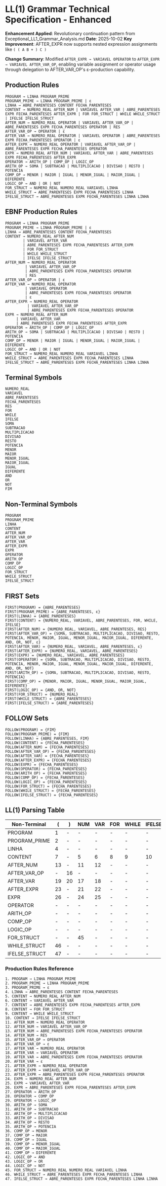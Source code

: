 # LL(1) Grammar Technical Specification - Enhanced

**Enhancement Applied**: Revolutionary continuation pattern from Exceptional_LL1_Grammar_Analysis.md
**Date**: 2025-10-02
**Key Improvement**: AFTER_EXPR now supports nested expression assignments like `( ( A B + ) C )`

**Change Summary**: Modified `AFTER_EXPR → VARIAVEL OPERATOR` to `AFTER_EXPR → VARIAVEL AFTER_VAR_OP`, enabling variable assignment or operator usage through delegation to AFTER_VAR_OP's ε-production capability.

## Production Rules

```
PROGRAM → LINHA PROGRAM_PRIME
PROGRAM_PRIME → LINHA PROGRAM_PRIME | ε
LINHA → ABRE_PARENTESES CONTENT FECHA_PARENTESES
CONTENT → NUMERO_REAL AFTER_NUM | VARIAVEL AFTER_VAR | ABRE_PARENTESES EXPR FECHA_PARENTESES AFTER_EXPR | FOR FOR_STRUCT | WHILE WHILE_STRUCT | IFELSE IFELSE_STRUCT
AFTER_NUM → NUMERO_REAL OPERATOR | VARIAVEL AFTER_VAR_OP | ABRE_PARENTESES EXPR FECHA_PARENTESES OPERATOR | RES
AFTER_VAR_OP → OPERATOR | ε
AFTER_VAR → NUMERO_REAL OPERATOR | VARIAVEL OPERATOR | ABRE_PARENTESES EXPR FECHA_PARENTESES OPERATOR | ε
AFTER_EXPR → NUMERO_REAL OPERATOR | VARIAVEL AFTER_VAR_OP | ABRE_PARENTESES EXPR FECHA_PARENTESES OPERATOR
EXPR → NUMERO_REAL AFTER_NUM | VARIAVEL AFTER_VAR | ABRE_PARENTESES EXPR FECHA_PARENTESES AFTER_EXPR
OPERATOR → ARITH_OP | COMP_OP | LOGIC_OP
ARITH_OP → SOMA | SUBTRACAO | MULTIPLICACAO | DIVISAO | RESTO | POTENCIA
COMP_OP → MENOR | MAIOR | IGUAL | MENOR_IGUAL | MAIOR_IGUAL | DIFERENTE
LOGIC_OP → AND | OR | NOT
FOR_STRUCT → NUMERO_REAL NUMERO_REAL VARIAVEL LINHA
WHILE_STRUCT → ABRE_PARENTESES EXPR FECHA_PARENTESES LINHA
IFELSE_STRUCT → ABRE_PARENTESES EXPR FECHA_PARENTESES LINHA LINHA
```

## EBNF Production Rules

```ebnf
PROGRAM → LINHA PROGRAM_PRIME
PROGRAM_PRIME → LINHA PROGRAM_PRIME | ε
LINHA → ABRE_PARENTESES CONTENT FECHA_PARENTESES
CONTENT → NUMERO_REAL AFTER_NUM
        | VARIAVEL AFTER_VAR
        | ABRE_PARENTESES EXPR FECHA_PARENTESES AFTER_EXPR
        | FOR FOR_STRUCT
        | WHILE WHILE_STRUCT
        | IFELSE IFELSE_STRUCT
AFTER_NUM → NUMERO_REAL OPERATOR
         | VARIAVEL AFTER_VAR_OP
         | ABRE_PARENTESES EXPR FECHA_PARENTESES OPERATOR
         | RES
AFTER_VAR_OP → OPERATOR | ε
AFTER_VAR → NUMERO_REAL OPERATOR
         | VARIAVEL OPERATOR
         | ABRE_PARENTESES EXPR FECHA_PARENTESES OPERATOR
         | ε
AFTER_EXPR → NUMERO_REAL OPERATOR
          | VARIAVEL AFTER_VAR_OP
          | ABRE_PARENTESES EXPR FECHA_PARENTESES OPERATOR
EXPR → NUMERO_REAL AFTER_NUM
     | VARIAVEL AFTER_VAR
     | ABRE_PARENTESES EXPR FECHA_PARENTESES AFTER_EXPR
OPERATOR → ARITH_OP | COMP_OP | LOGIC_OP
ARITH_OP → SOMA | SUBTRACAO | MULTIPLICACAO | DIVISAO | RESTO | POTENCIA
COMP_OP → MENOR | MAIOR | IGUAL | MENOR_IGUAL | MAIOR_IGUAL | DIFERENTE
LOGIC_OP → AND | OR | NOT
FOR_STRUCT → NUMERO_REAL NUMERO_REAL VARIAVEL LINHA
WHILE_STRUCT → ABRE_PARENTESES EXPR FECHA_PARENTESES LINHA
IFELSE_STRUCT → ABRE_PARENTESES EXPR FECHA_PARENTESES LINHA LINHA
```

## Terminal Symbols

```
NUMERO_REAL
VARIAVEL
ABRE_PARENTESES
FECHA_PARENTESES
RES
FOR
WHILE
IFELSE
SOMA
SUBTRACAO
MULTIPLICACAO
DIVISAO
RESTO
POTENCIA
MENOR
MAIOR
MENOR_IGUAL
MAIOR_IGUAL
IGUAL
DIFERENTE
AND
OR
NOT
FIM
```

## Non-Terminal Symbols

```
PROGRAM
PROGRAM_PRIME
LINHA
CONTENT
AFTER_NUM
AFTER_VAR_OP
AFTER_VAR
AFTER_EXPR
EXPR
OPERATOR
ARITH_OP
COMP_OP
LOGIC_OP
FOR_STRUCT
WHILE_STRUCT
IFELSE_STRUCT
```

## FIRST Sets

```
FIRST(PROGRAM) = {ABRE_PARENTESES}
FIRST(PROGRAM_PRIME) = {ABRE_PARENTESES, ε}
FIRST(LINHA) = {ABRE_PARENTESES}
FIRST(CONTENT) = {NUMERO_REAL, VARIAVEL, ABRE_PARENTESES, FOR, WHILE, IFELSE}
FIRST(AFTER_NUM) = {NUMERO_REAL, VARIAVEL, ABRE_PARENTESES, RES}
FIRST(AFTER_VAR_OP) = {SOMA, SUBTRACAO, MULTIPLICACAO, DIVISAO, RESTO, POTENCIA, MENOR, MAIOR, IGUAL, MENOR_IGUAL, MAIOR_IGUAL, DIFERENTE, AND, OR, NOT, ε}
FIRST(AFTER_VAR) = {NUMERO_REAL, VARIAVEL, ABRE_PARENTESES, ε}
FIRST(AFTER_EXPR) = {NUMERO_REAL, VARIAVEL, ABRE_PARENTESES}
FIRST(EXPR) = {NUMERO_REAL, VARIAVEL, ABRE_PARENTESES}
FIRST(OPERATOR) = {SOMA, SUBTRACAO, MULTIPLICACAO, DIVISAO, RESTO, POTENCIA, MENOR, MAIOR, IGUAL, MENOR_IGUAL, MAIOR_IGUAL, DIFERENTE, AND, OR, NOT}
FIRST(ARITH_OP) = {SOMA, SUBTRACAO, MULTIPLICACAO, DIVISAO, RESTO, POTENCIA}
FIRST(COMP_OP) = {MENOR, MAIOR, IGUAL, MENOR_IGUAL, MAIOR_IGUAL, DIFERENTE}
FIRST(LOGIC_OP) = {AND, OR, NOT}
FIRST(FOR_STRUCT) = {NUMERO_REAL}
FIRST(WHILE_STRUCT) = {ABRE_PARENTESES}
FIRST(IFELSE_STRUCT) = {ABRE_PARENTESES}
```

## FOLLOW Sets

```
FOLLOW(PROGRAM) = {FIM}
FOLLOW(PROGRAM_PRIME) = {FIM}
FOLLOW(LINHA) = {ABRE_PARENTESES, FIM}
FOLLOW(CONTENT) = {FECHA_PARENTESES}
FOLLOW(AFTER_NUM) = {FECHA_PARENTESES}
FOLLOW(AFTER_VAR_OP) = {FECHA_PARENTESES}
FOLLOW(AFTER_VAR) = {FECHA_PARENTESES}
FOLLOW(AFTER_EXPR) = {FECHA_PARENTESES}
FOLLOW(EXPR) = {FECHA_PARENTESES}
FOLLOW(OPERATOR) = {FECHA_PARENTESES}
FOLLOW(ARITH_OP) = {FECHA_PARENTESES}
FOLLOW(COMP_OP) = {FECHA_PARENTESES}
FOLLOW(LOGIC_OP) = {FECHA_PARENTESES}
FOLLOW(FOR_STRUCT) = {FECHA_PARENTESES}
FOLLOW(WHILE_STRUCT) = {FECHA_PARENTESES}
FOLLOW(IFELSE_STRUCT) = {FECHA_PARENTESES}
```

## LL(1) Parsing Table

| Non-Terminal | ( | ) | NUM | VAR | FOR | WHILE | IFELSE | RES | + | - | * | / | % | ^ | > | < | >= | <= | == | != | AND | OR | NOT | $ |
|--------------|---|---|-----|-----|-----|-------|--------|-----|---|---|---|---|---|---|---|---|----|----|----|----|-----|----|----|---|
| PROGRAM | 1 | - | - | - | - | - | - | - | - | - | - | - | - | - | - | - | - | - | - | - | - | - | - | - |
| PROGRAM_PRIME | 2 | - | - | - | - | - | - | - | - | - | - | - | - | - | - | - | - | - | - | - | - | - | - | 3 |
| LINHA | 4 | - | - | - | - | - | - | - | - | - | - | - | - | - | - | - | - | - | - | - | - | - | - | - |
| CONTENT | 7 | - | 5 | 6 | 8 | 9 | 10 | - | - | - | - | - | - | - | - | - | - | - | - | - | - | - | - | - |
| AFTER_NUM | 13 | - | 11 | 12 | - | - | - | 14 | - | - | - | - | - | - | - | - | - | - | - | - | - | - | - | - |
| AFTER_VAR_OP | - | 16 | - | - | - | - | - | - | 15 | 15 | 15 | 15 | 15 | 15 | 15 | 15 | 15 | 15 | 15 | 15 | 15 | 15 | 15 | - |
| AFTER_VAR | 19 | 20 | 17 | 18 | - | - | - | - | - | - | - | - | - | - | - | - | - | - | - | - | - | - | - | - |
| AFTER_EXPR | 23 | - | 21 | 22 | - | - | - | - | - | - | - | - | - | - | - | - | - | - | - | - | - | - | - | - |
| EXPR | 26 | - | 24 | 25 | - | - | - | - | - | - | - | - | - | - | - | - | - | - | - | - | - | - | - | - |
| OPERATOR | - | - | - | - | - | - | - | - | 27 | 27 | 27 | 27 | 27 | 27 | 28 | 28 | 28 | 28 | 28 | 28 | 29 | 29 | 29 | - |
| ARITH_OP | - | - | - | - | - | - | - | - | 30 | 31 | 32 | 33 | 34 | 35 | - | - | - | - | - | - | - | - | - | - |
| COMP_OP | - | - | - | - | - | - | - | - | - | - | - | - | - | - | 36 | 37 | 38 | 39 | 40 | 41 | - | - | - | - |
| LOGIC_OP | - | - | - | - | - | - | - | - | - | - | - | - | - | - | - | - | - | - | - | - | 42 | 43 | 44 | - |
| FOR_STRUCT | - | - | 45 | - | - | - | - | - | - | - | - | - | - | - | - | - | - | - | - | - | - | - | - | - |
| WHILE_STRUCT | 46 | - | - | - | - | - | - | - | - | - | - | - | - | - | - | - | - | - | - | - | - | - | - | - |
| IFELSE_STRUCT | 47 | - | - | - | - | - | - | - | - | - | - | - | - | - | - | - | - | - | - | - | - | - | - | - |

### Production Rules Reference

```
1. PROGRAM → LINHA PROGRAM_PRIME
2. PROGRAM_PRIME → LINHA PROGRAM_PRIME
3. PROGRAM_PRIME → ε
4. LINHA → ABRE_PARENTESES CONTENT FECHA_PARENTESES
5. CONTENT → NUMERO_REAL AFTER_NUM
6. CONTENT → VARIAVEL AFTER_VAR
7. CONTENT → ABRE_PARENTESES EXPR FECHA_PARENTESES AFTER_EXPR
8. CONTENT → FOR FOR_STRUCT
9. CONTENT → WHILE WHILE_STRUCT
10. CONTENT → IFELSE IFELSE_STRUCT
11. AFTER_NUM → NUMERO_REAL OPERATOR
12. AFTER_NUM → VARIAVEL AFTER_VAR_OP
13. AFTER_NUM → ABRE_PARENTESES EXPR FECHA_PARENTESES OPERATOR
14. AFTER_NUM → RES
15. AFTER_VAR_OP → OPERATOR
16. AFTER_VAR_OP → ε
17. AFTER_VAR → NUMERO_REAL OPERATOR
18. AFTER_VAR → VARIAVEL OPERATOR
19. AFTER_VAR → ABRE_PARENTESES EXPR FECHA_PARENTESES OPERATOR
20. AFTER_VAR → ε
21. AFTER_EXPR → NUMERO_REAL OPERATOR
22. AFTER_EXPR → VARIAVEL AFTER_VAR_OP
23. AFTER_EXPR → ABRE_PARENTESES EXPR FECHA_PARENTESES OPERATOR
24. EXPR → NUMERO_REAL AFTER_NUM
25. EXPR → VARIAVEL AFTER_VAR
26. EXPR → ABRE_PARENTESES EXPR FECHA_PARENTESES AFTER_EXPR
27. OPERATOR → ARITH_OP
28. OPERATOR → COMP_OP
29. OPERATOR → LOGIC_OP
30. ARITH_OP → SOMA
31. ARITH_OP → SUBTRACAO
32. ARITH_OP → MULTIPLICACAO
33. ARITH_OP → DIVISAO
34. ARITH_OP → RESTO
35. ARITH_OP → POTENCIA
36. COMP_OP → MENOR
37. COMP_OP → MAIOR
38. COMP_OP → IGUAL
39. COMP_OP → MENOR_IGUAL
40. COMP_OP → MAIOR_IGUAL
41. COMP_OP → DIFERENTE
42. LOGIC_OP → AND
43. LOGIC_OP → OR
44. LOGIC_OP → NOT
45. FOR_STRUCT → NUMERO_REAL NUMERO_REAL VARIAVEL LINHA
46. WHILE_STRUCT → ABRE_PARENTESES EXPR FECHA_PARENTESES LINHA
47. IFELSE_STRUCT → ABRE_PARENTESES EXPR FECHA_PARENTESES LINHA LINHA
```